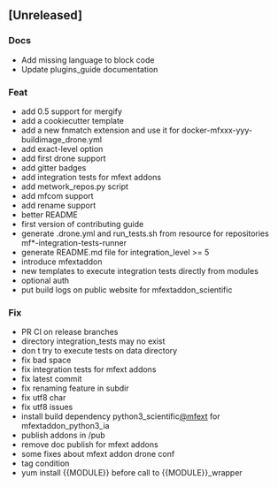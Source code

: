 <a name="unreleased"></a>
## [Unreleased]

### Docs
- Add missing language to block code
- Update plugins_guide documentation

### Feat
- add 0.5 support for mergify
- add a cookiecutter template
- add a new fnmatch extension and use it for docker-mfxxx-yyy-buildimage_drone.yml
- add exact-level option
- add first drone support
- add gitter badges
- add integration tests for mfext addons
- add metwork_repos.py script
- add mfcom support
- add rename support
- better README
- first version of contributing guide
- generate .drone.yml and run_tests.sh from resource for repositories mf*-integration-tests-runner
- generate README.md file for integration_level >= 5
- introduce mfextaddon
- new templates to execute integration tests directly from modules
- optional auth
- put build logs on public website for mfextaddon_scientific

### Fix
- PR CI on release branches
- directory integration_tests may no exist
- don t try to execute tests on data directory
- fix bad space
- fix integration tests for mfext addons
- fix latest commit
- fix renaming feature in subdir
- fix utf8 char
- fix utf8 issues
- install build dependency python3_scientific[@mfext](https://github.com/mfext) for mfextaddon_python3_ia
- publish addons in /pub
- remove doc publish for mfext addons
- some fixes about mfext addon drone conf
- tag condition
- yum install {{MODULE}} before call to {{MODULE}}_wrapper

